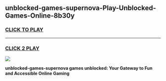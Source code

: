 
## unblocked-games-supernova-Play-Unblocked-Games-Online-8b30y
<h3>
<a href="https://premium76.site?title=unblocked-games-supernova&ref=25A">CLICK TO PLAY</a></h3>
<hr>

<h3>
<a href="https://premium76.site?title=unblocked-games-supernova&ref=25A">CLICK 2 PLAY</a>
  
</h3>

<a href="https://premium76.site?title=unblocked-games-supernova&ref=25A"><img src="https://clearcache.store/games.png"></a>


**unblocked-games-supernova games unblocked: Your Gateway to Fun and Accessible Online Gaming**
